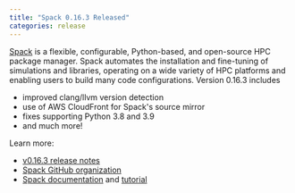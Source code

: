 ```yaml
---
title: "Spack 0.16.3 Released"
categories: release
---
```


[Spack](https://github.com/spack) is a flexible, configurable, Python-based, and open-source HPC package manager. Spack automates the installation and fine-tuning of simulations and libraries, operating on a wide variety of HPC platforms and enabling users to build many code configurations. Version 0.16.3 includes

- improved clang/llvm version detection
- use of AWS CloudFront for Spack's source mirror
- fixes supporting Python 3.8 and 3.9
- and much more!

Learn more:
- [v0.16.3 release notes](https://github.com/spack/spack/releases/tag/v0.16.3)
- [Spack GitHub organization](https://github.com/spack)
- [Spack documentation](https://spack.readthedocs.io/en/latest/) and [tutorial](https://spack-tutorial.readthedocs.io/en/latest/)
